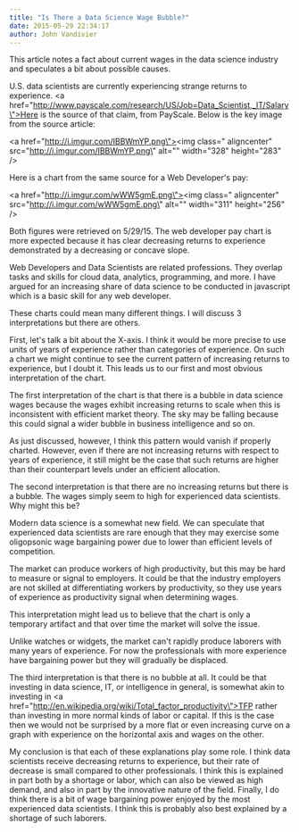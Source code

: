 ```yaml
---
title: "Is There a Data Science Wage Bubble?"
date: 2015-05-29 22:34:17
author: John Vandivier
---
```




This article notes a fact about current wages in the data science industry and speculates a bit about possible causes.

U.S. data scientists are currently experiencing strange returns to experience. <a href=\"http://www.payscale.com/research/US/Job=Data_Scientist,_IT/Salary\">Here is the source of that claim, from PayScale.</a> Below is the key image from the source article:

<a href=\"http://i.imgur.com/IBBWmYP.png\"><img class=\" aligncenter\" src=\"http://i.imgur.com/IBBWmYP.png\" alt=\"\" width=\"328\" height=\"283\" /></a>

Here is a chart from the same source for a Web Developer's pay:

<a href=\"http://i.imgur.com/wWW5gmE.png\"><img class=\" aligncenter\" src=\"http://i.imgur.com/wWW5gmE.png\" alt=\"\" width=\"311\" height=\"256\" /></a>

Both figures were retrieved on 5/29/15. The web developer pay chart is more expected because it has clear decreasing returns to experience demonstrated by a decreasing or concave slope.

Web Developers and Data Scientists are related professions. They overlap tasks and skills for cloud data, analytics, programming, and more. I have argued for an increasing share of data science to be conducted in javascript which is a basic skill for any web developer.

These charts could mean many different things. I will discuss 3 interpretations but there are others.

First, let's talk a bit about the X-axis. I think it would be more precise to use units of years of experience rather than categories of experience. On such a chart we might continue to see the current pattern of increasing returns to experience, but I doubt it. This leads us to our first and most obvious interpretation of the chart.

The first interpretation of the chart is that there is a bubble in data science wages because the wages exhibit increasing returns to scale when this is inconsistent with efficient market theory. The sky may be falling because this could signal a wider bubble in business intelligence and so on.

As just discussed, however, I think this pattern would vanish if properly charted. However, even if there are not increasing returns with respect to years of experience, it still might be the case that such returns are higher than their counterpart levels under an efficient allocation.

The second interpretation is that there are no increasing returns but there is a bubble. The wages simply seem to high for experienced data scientists. Why might this be?

Modern data science is a somewhat new field. We can speculate that experienced data scientists are rare enough that they may exercise some oligopsonic wage bargaining power due to lower than efficient levels of competition.

The market can produce workers of high productivity, but this may be hard to measure or signal to employers. It could be that the industry employers are not skilled at differentiating workers by productivity, so they use years of experience as productivity signal when determining wages.

This interpretation might lead us to believe that the chart is only a temporary artifact and that over time the market will solve the issue.

Unlike watches or widgets, the market can't rapidly produce laborers with many years of experience. For now the professionals with more experience have bargaining power but they will gradually be displaced.

The third interpretation is that there is no bubble at all. It could be that investing in data science, IT, or intelligence in general, is somewhat akin to investing in <a href=\"http://en.wikipedia.org/wiki/Total_factor_productivity\">TFP</a> rather than investing in more normal kinds of labor or capital. If this is the case then we would not be surprised by a more flat or even increasing curve on a graph with experience on the horizontal axis and wages on the other.

My conclusion is that each of these explanations play some role. I think data scientists receive decreasing returns to experience, but their rate of decrease is small compared to other professionals. I think this is explained in part both by a shortage or labor, which can also be viewed as high demand, and also in part by the innovative nature of the field. Finally, I do think there is a bit of wage bargaining power enjoyed by the most experienced data scientists. I think this is probably also best explained by a shortage of such laborers.